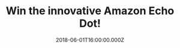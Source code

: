 ---
campaign-uuid: "c-87b56fa7-9b6c-4857-ae70-34a113fd7718"
type: "Competition"
category: "Competition"
date: "2018-06-01T16:00:00.000Z"
end-date: "2018-07-01T23:59:00.000Z"
disable-form: false
is_promoted: false
has_entry_page: true
title: "Win the innovative Amazon Echo Dot!"
competition-description: "<p>We’ve got our hands on the innovative Amazon Echo Dot!\
  \ Yes, you’ve heard right! the hands-free, voice-controlled device that uses Alexa\
  \ to play music, control smart home devices, provide information, read the news,\
  \ set alarms and more!</p>\r\n<p>Want it? Enter to know how!</p>"
hero-header: "Win the brilliant Amazon Echo Dot!"
terms-confirmation: "N/A"
banner-img: "https://assets.expresslyapp.com/asset-976613d4-dbe4-475c-86c4-21192664d761.jpg"
logo-left-href: "https://aaa.nme.com/"
logo-left-image: "https://assets.expresslyapp.com/asset-97f77cc4-deba-4213-9f40-967211a27ce9.jpg"
logo-left-title: "NME"
bg-image-hero: "https://assets.expresslyapp.com/asset-5ab2c524-20ac-499c-8134-e47ae87d5d52.jpg"
bg-image-first: "https://assets.expresslyapp.com/asset-f77083ff-53d3-4212-ad1c-b5a8a39f50d5.jpg"
section1-content: "<p>Amazon Echo Dot is a hands-free, voice-controlled device with\
  \ a small built-in speaker. When you want to use your Echo Dot, just say the wake\
  \ word “Alexa” and Echo Dot responds! Simple, useful and made for any room!</p>\r\
  \n<p>If you want to listen your tunes just ask for your favourite artist or song\
  \ and it provides hands-free voice control to Spotify and TuneIn.</p>\r\n<p>This\
  \ Amazon Echo Dot is the perfect gift for you! Enter the form below and it could\
  \ be yours!</p>\r\n<p>Good luck!</p>"
entry-title: "The innovative Amazon Echo Dot!"
entry-content: "<p>Enter the draw to win the best gift you could ever have, the innovative\
  \ Amazon Echo Dot! by completing the form below before 23:59 on 1st July 2018.</p>"
has-winner: false
prize-description: "An Amazon Echo Dot"
prize-restrictions: "Prize includes only the product. Any related account or subscription\
  \ is not included."
special-conditions: "Multiple entries are allowed up to one every 24 hours."
---